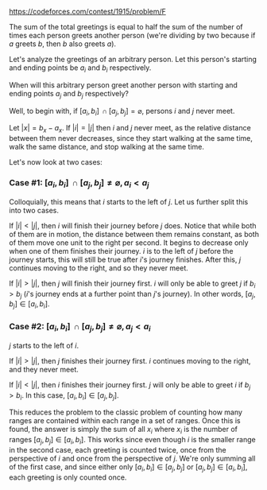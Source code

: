 https://codeforces.com/contest/1915/problem/F

The sum of the total greetings is equal to half the sum of the number of times each person greets another person (we're dividing by two because if $a$ greets $b$, then $b$ also greets $a$).

Let's analyze the greetings of an arbitrary person. Let this person's starting and ending points be $a_i$ and $b_i$ respectively.

When will this arbitrary person greet another person with starting and ending points $a_j$ and $b_j$ respectively?

Well, to begin with, if $[a_i, b_i] \, \cap [a_j, b_j] = \varnothing$, persons $i$ and $j$ never meet.

Let $|x| = b_x - a_x$. If $|i|=|j|$ then $i$ and $j$ never meet, as the relative distance between them never decreases, since they start walking at the same time, walk the same distance, and stop walking at the same time.

Let's now look at two cases:
### Case #1: $[a_i, b_i] \, \cap [a_j, b_j] \neq \varnothing, a_i < a_j$
Colloquially, this means that $i$ starts to the left of $j$. Let us further split this into two cases.

If $|i| < |j|$, then $i$ will finish their journey before $j$ does. Notice that while both of them are in motion, the distance between them remains constant, as both of them move one unit to the right per second. It begins to decrease only when one of them finishes their journey. $i$ is to the left of $j$ before the journey starts, this will still be true after $i$'s journey finishes. After this, $j$ continues moving to the right, and so they never meet.

If $|i|>|j|$, then $j$ will finish their journey first. $i$ will only be able to greet $j$ if $b_i > b_j$ ($i$'s journey ends at a further point than $j$'s journey). In other words, $[a_j,b_j] \in [a_i,b_i]$.

### Case #2: $[a_i, b_i] \, \cap [a_j, b_j] \neq \varnothing, a_j < a_i$
$j$ starts to the left of $i$.

If $|i|>|j|$, then $j$ finishes their journey first. $i$ continues moving to the right, and they never meet.

If $|i|<|j|$, then $i$ finishes their journey first. $j$ will only be able to greet $i$ if $b_j > b_i$. In this case, $[a_i, b_i] \in [a_j, b_j]$.

This reduces the problem to the classic problem of counting how many ranges are contained within each range in a set of ranges. Once this is found, the answer is simply the sum of all $x_i$ where $x_i$ is the number of ranges $[a_j, b_j] \in [a_i, b_i]$. This works since even though $i$ is the smaller range in the second case, each greeting is counted twice, once from the perspective of $i$ and once from the perspective of $j$. We're only summing all of the first case, and since either only $[a_i, b_i] \in [a_j, b_j]$ or $[a_j, b_j] \in [a_i, b_i]$, each greeting is only counted once.